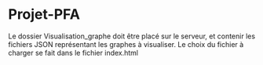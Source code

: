 # Projet-PFA

Le dossier Visualisation_graphe doit être placé sur le serveur, et contenir les fichiers JSON représentant les graphes à visualiser.
Le choix du fichier à charger se fait dans le fichier index.html
